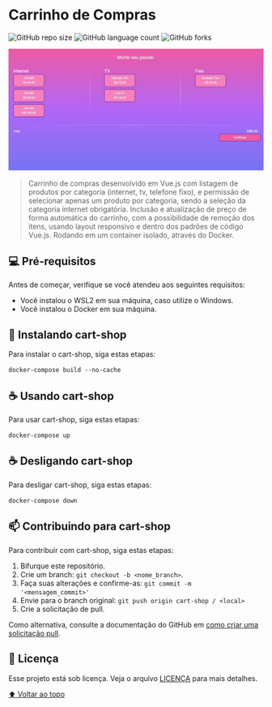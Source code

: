 # Carrinho de Compras

![GitHub repo size](https://img.shields.io/github/repo-size/rafaellavborba/cart-shop?style=for-the-badge)
![GitHub language count](https://img.shields.io/github/languages/count/rafaellavborba/cart-shop?style=for-the-badge)
![GitHub forks](https://img.shields.io/github/forks/rafaellavborba/cart-shop?style=for-the-badge)

<img src="preview.jpg" alt="pré-visualização do projeto">

> Carrinho de compras desenvolvido em Vue.js com listagem de produtos por categoria (internet, tv, telefone fixo), e permissão de selecionar apenas um produto por categoria, sendo a seleção da categoria internet obrigatória. Inclusão e atualização de preço de forma automática do carrinho, com a possibilidade de remoção dos itens, usando layout responsivo e dentro dos padrões de código Vue.js. Rodando em um container isolado, através do Docker.


## 💻 Pré-requisitos

Antes de começar, verifique se você atendeu aos seguintes requisitos:

* Você instalou o WSL2 em sua máquina, caso utilize o Windows.
* Você instalou o Docker em sua máquina.

## 🚀 Instalando cart-shop

Para instalar o cart-shop, siga estas etapas:

```
docker-compose build --no-cache
```

## ☕ Usando cart-shop

Para usar cart-shop, siga estas etapas:

```
docker-compose up
```

## ☕ Desligando cart-shop

Para desligar cart-shop, siga estas etapas:

```
docker-compose down
```


## 📫 Contribuindo para cart-shop

Para contribuir com cart-shop, siga estas etapas:

1. Bifurque este repositório.
2. Crie um branch: `git checkout -b <nome_branch>`.
3. Faça suas alterações e confirme-as: `git commit -m '<mensagem_commit>'`
4. Envie para o branch original: `git push origin cart-shop / <local>`
5. Crie a solicitação de pull.

Como alternativa, consulte a documentação do GitHub em [como criar uma solicitação pull](https://help.github.com/en/github/collaborating-with-issues-and-pull-requests/creating-a-pull-request).



## 📝 Licença

Esse projeto está sob licença. Veja o arquivo [LICENÇA](LICENSE.md) para mais detalhes.

[⬆ Voltar ao topo](#cart-shop)<br>
